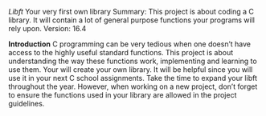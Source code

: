 *Libft*
Your very first own library
Summary:
This project is about coding a C library.
It will contain a lot of general purpose functions your programs will rely upon.
Version: 16.4

**Introduction**
C programming can be very tedious when one doesn’t have access to the highly useful
standard functions. This project is about understanding the way these functions work,
implementing and learning to use them. Your will create your own library. It will be
helpful since you will use it in your next C school assignments.
Take the time to expand your libft throughout the year. However, when working
on a new project, don’t forget to ensure the functions used in your library are allowed in
the project guidelines.
